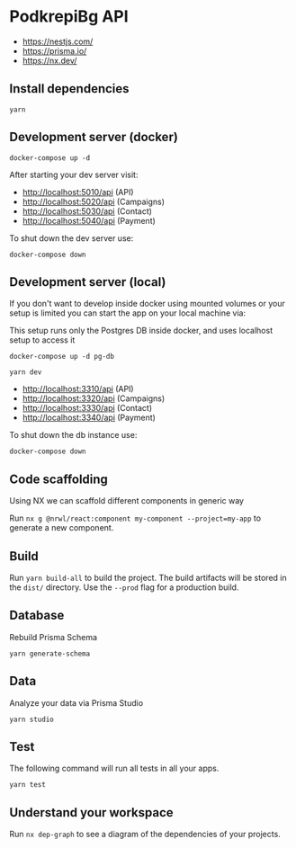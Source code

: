 # PodkrepiBg API

- <https://nestjs.com/>
- <https://prisma.io/>
- <https://nx.dev/>

## Install dependencies

```shell
yarn
```

## Development server (docker)

```shell
docker-compose up -d
```

After starting your dev server visit:

- <http://localhost:5010/api> (API)
- <http://localhost:5020/api> (Campaigns)
- <http://localhost:5030/api> (Contact)
- <http://localhost:5040/api> (Payment)

To shut down the dev server use:

```shell
docker-compose down
```

## Development server (local)

If you don't want to develop inside docker using mounted volumes or your setup is limited you can start the app on your local machine via:

This setup runs only the Postgres DB inside docker, and uses localhost setup to access it

```shell
docker-compose up -d pg-db

yarn dev
```

- <http://localhost:3310/api> (API)
- <http://localhost:3320/api> (Campaigns)
- <http://localhost:3330/api> (Contact)
- <http://localhost:3340/api> (Payment)

To shut down the db instance use:

```shell
docker-compose down
```

## Code scaffolding

Using NX we can scaffold different components in generic way

Run `nx g @nrwl/react:component my-component --project=my-app` to generate a new component.

## Build

Run `yarn build-all` to build the project. The build artifacts will be stored in the `dist/` directory. Use the `--prod` flag for a production build.

## Database

Rebuild Prisma Schema

```shell
yarn generate-schema
```

## Data

Analyze your data via Prisma Studio

```shell
yarn studio
```

## Test

The following command will run all tests in all your apps.

```shell
yarn test
```

## Understand your workspace

Run `nx dep-graph` to see a diagram of the dependencies of your projects.
